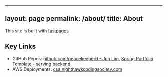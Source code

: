 
---
layout: page
permalink: /about/
title: About
---
This site is built with [fastpages](https://github.com/fastai/fastpages)

## Key Links
- GitHub Repos:  <a href="https://github.com/peacekeeper6/RAYJ-final">github.com/peacekeeper6 - Jun Lim</a>, <a href="https://github.com/nighthawkcoders/spring_portfolio/generate">Spring Portfolio Template - serving backend</a>
- AWS Deployments: <a href="https://csa.nighthawkcodingsociety.com/">csa.nighthawkcodingsociety.com</a>
<!-- - Slack: <a href="https://join.slack.com/t/cs-a-hq/shared_invite/zt-uasn6lmf-_ij463qEW71hsvI2S9nDsg">Join Link</a> -->
<!-- - 2021-2022 Archives: <a href="https://padlet.com/jmortensen7/csa2022tri1">Fall</a>, <a href="https://padlet.com/jmortensen7/csa2022tri2">Early Winter</a>, <a href="https://csacoders.nighthawkcodingsociety.com/">Late Winter, Spring</a> -->


<!-- ![QR Code]({{site.baseurl}}/images/qr_code.png) -->